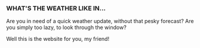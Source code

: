 ### WHAT'S THE WEATHER LIKE IN...

Are you in need of a quick weather update, without that pesky forecast? Are you simply too lazy, to look through the window?

Well this is the website for you, my friend!
